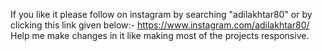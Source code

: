 If you like it please follow on instagram by searching "adilakhtar80" or by clicking this link given below:-
https://www.instagram.com/adilakhtar80/
Help me make changes in it like making most of the projects responsive.
